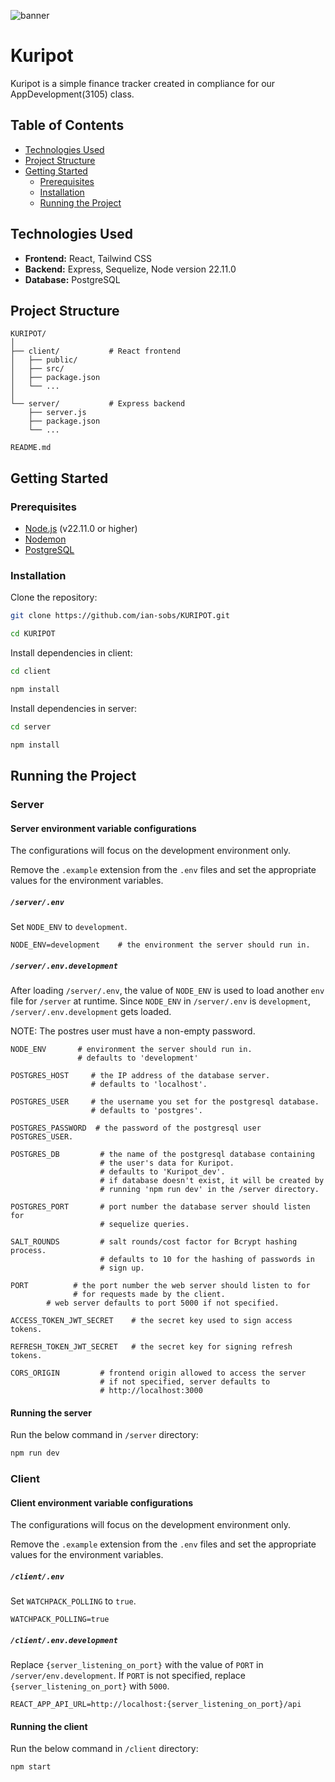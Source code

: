 ![banner](https://github.com/user-attachments/assets/14ea9068-2653-4cb2-8cc6-907c6dc2291a)

# Kuripot

Kuripot is a simple finance tracker created in compliance for our AppDevelopment(3105) class.

## Table of Contents

- [Technologies Used](#technologies-used)
- [Project Structure](#project-structure)
- [Getting Started](#getting-started)
  - [Prerequisites](#prerequisites)
  - [Installation](#installation)
  - [Running the Project](#running-the-project)
<!-- 
- [Usage](#usage)

<!-- 
  - [Setting up the database](#setting-up-the-database)
    - [Creating the database](#creating-the-database)
    - [Migrating the database](#migrating-the-database)
    - [Undoing database migrations](#undoing-database-migrations)
    - [Connecting DBeaver to the database in Docker container](#connecting-dbeaver-to-the-database-in-docker-container)

- [Contributing](#contributing)
- [License](#license)
``` -->
## Technologies Used

- **Frontend:** React, Tailwind CSS
- **Backend:** Express, Sequelize, Node version 22.11.0
- **Database:** PostgreSQL
<!-- - **Containerization:** Docker -->

## Project Structure

```
KURIPOT/
│
├── client/           # React frontend
│   ├── public/
│   ├── src/
│   ├── package.json
│   └── ...
│
└── server/           # Express backend
    ├── server.js
    ├── package.json
    └── ...

README.md
```

## Getting Started

### Prerequisites

- [Node.js](https://nodejs.org/) (v22.11.0 or higher)
- [Nodemon](https://www.npmjs.com/package/nodemon)
- [PostgreSQL](https://www.postgresql.org/download/)
<!-- - [Docker](https://www.docker.com/get-started)
- [Docker Compose](https://docs.docker.com/compose/) -->

### Installation

Clone the repository:

```bash
git clone https://github.com/ian-sobs/KURIPOT.git
```

```bash
cd KURIPOT
```

Install dependencies in client:

```bash
cd client
```

```bash
npm install
```

Install dependencies in server:

```bash
cd server
```

```bash
npm install
```

## Running the Project

### Server

#### Server environment variable configurations

The configurations will focus on the development environment only.

Remove the `.example` extension from the `.env` files and set the appropriate values for the environment variables.

##### `/server/.env`

Set `NODE_ENV` to `development`.
```
NODE_ENV=development    # the environment the server should run in. 
```

##### `/server/.env.development`

After loading `/server/.env`, the value of `NODE_ENV` is used to load another `env` file for `/server` at runtime. Since `NODE_ENV` in `/server/.env` is `development`, `/server/.env.development` gets loaded.

NOTE: The postres user must have a non-empty password.

```
NODE_ENV       # environment the server should run in.
			   # defaults to 'development'

POSTGRES_HOST     # the IP address of the database server.
				  # defaults to 'localhost'.

POSTGRES_USER     # the username you set for the postgresql database.
			      # defaults to 'postgres'.

POSTGRES_PASSWORD  # the password of the postgresql user POSTGRES_USER.

POSTGRES_DB         # the name of the postgresql database containing
					# the user's data for Kuripot.
					# defaults to 'Kuripot_dev'. 
					# if database doesn't exist, it will be created by 
					# running 'npm run dev' in the /server directory.

POSTGRES_PORT       # port number the database server should listen for 
					# sequelize queries.

SALT_ROUNDS         # salt rounds/cost factor for Bcrypt hashing process.
					# defaults to 10 for the hashing of passwords in
					# sign up.
					
PORT          # the port number the web server should listen to for
			  # for requests made by the client.
        # web server defaults to port 5000 if not specified.

ACCESS_TOKEN_JWT_SECRET    # the secret key used to sign access tokens.

REFRESH_TOKEN_JWT_SECRET   # the secret key for signing refresh tokens.

CORS_ORIGIN         # frontend origin allowed to access the server
                    # if not specified, server defaults to 
                    # http://localhost:3000 
```

#### Running the server

Run the below command in `/server` directory:
```bash
npm run dev
```

### Client

#### Client environment variable configurations

The configurations will focus on the development environment only.

Remove the `.example` extension from the `.env` files and set the appropriate values for the environment variables.

##### `/client/.env`

Set `WATCHPACK_POLLING` to `true`.
```
WATCHPACK_POLLING=true
```

##### `/client/.env.development`

Replace `{server_listening_on_port}` with the value of `PORT` in `/server/env.development`. If `PORT` is not specified, replace `{server_listening_on_port}` with `5000`.
```
REACT_APP_API_URL=http://localhost:{server_listening_on_port}/api
```

#### Running the client

Run the below command in `/client` directory:
```bash
npm start
```


